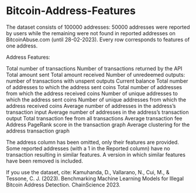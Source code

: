 # Bitcoin-Address-Features
The dataset consists of 100000 addresses: 50000 addresses were reported by users while the remaining were not found in reported addresses on BitcoinAbuse.com (until  28-02-2023). Every row corresponds to features of one address. 

Address Features:

Total number of transactions
Number of transactions returned by the API
Total amount sent
Total amount received
Number of unredeemed outputs: number of transactions with unspent outputs
Current balance
Total number of addresses to which the address sent coins
Total number of addresses from which the address received coins
Number of unique addresses to which the address sent coins
Number of unique addresses from which the address received coins
Average number of addresses in the address’s transaction input
Average number of addresses in the address’s transaction output
Total transaction fee from all transactions
Average transaction fee
Address PageRank score in the transaction graph
Average clustering for the address transaction graph

The address column has been omitted, only their features are provided. Some reported addresses (with a 1 in the Reported column) have no transaction resulting in similar features. A version in which similar features have been removed is included.

If you use the dataset, cite: Kamuhanda, D., Vallarano, N., Cui, M., &amp; Tessone, C. J. (2023). Benchmarking Machine Learning Models for Illegal Bitcoin Address Detection. ChainScience 2023.
